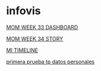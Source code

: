 # infovis

[MOM WEEK 33 DASHBOARD](https://ftarakdjian.github.io/infovis/MOMOWEEK33.html)


[MOM WEEK 34 STORY](https://ftarakdjian.github.io/infovis/MOMWEEK34.html)


[MI TIMELINE](https://ftarakdjian.github.io/infovis/MiTimeline.html)


[primera prueba tp datos personales](https://ftarakdjian.github.io/infovis/datospersonalesprueba.html)

